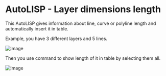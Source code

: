 <h1><b></b>AutoLISP - Layer dimensions length</b></h1>

This AutoLISP gives information about line, curve or polyline length and automatically insert it in table.

Example, you have 3 different layers and 5 lines.

![image](https://github.com/user-attachments/assets/a2f7ed8f-8b12-4d65-bf8c-8a4276dc9344)

Then you use command to show length of it in table by selecting them all. 

![image](https://github.com/user-attachments/assets/2cbca131-6517-4040-ae86-da4d31069262)
